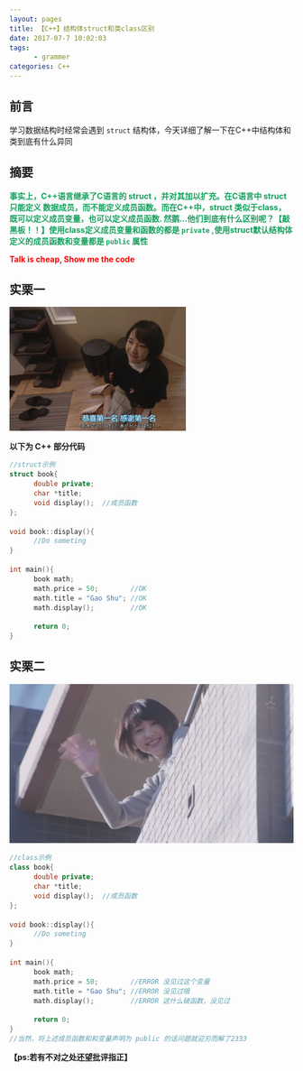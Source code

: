 ```yaml
---
layout: pages
title: 【C++】结构体struct和类class区别
date: 2017-07-7 10:02:03
tags:
      - grammer 
categories: C++
---
```

## 前言 ##
学习数据结构时经常会遇到 `struct` 结构体，今天详细了解一下在C++中结构体和类到底有什么异同

## 摘要 ##
<!--**<p style="color:#15A05D;display：block"></p>**-->
**<p style="color:#15A05D;display：block">事实上，C++语言继承了C语言的 struct ，并对其加以扩充。在C语言中 struct 只能定义 数据成员，而不能定义成员函数。而在C++中，struct 类似于class，既可以定义成员变量，也可以定义成员函数.
然鹅...他们到底有什么区别呢？【敲黑板！！】使用class定义成员变量和函数的都是 `private` ,使用struct默认结构体定义的成员函数和变量都是 `public` 属性</p>**

**<p style="color:red;display：block">Talk is cheap, Show me the code</p>**

## 实栗一 ##

![](The_difference_with_struct_and_class/eg1.gif)

**以下为 C++ 部分代码**
```c++
//struct示例
struct book{
      double private;
      char *title;
      void display();  //成员函数
};

void book::display(){
      //Do someting
}

int main(){
      book math;             
      math.price = 50;        //OK
      math.title = "Gao Shu"; //OK
      math.display();         //OK

      return 0;
}
```
## 实栗二 ##
![](The_difference_with_struct_and_class/eg2.png)
```c++
//class示例
class book{
      double private;
      char *title;
      void display();  //成员函数
};

void book::display(){
      //Do someting
}

int main(){
      book math;             
      math.price = 50;        //ERROR 没见过这个变量
      math.title = "Gao Shu"; //ERROR 没见过哦
      math.display();         //ERROR 这什么破函数，没见过

      return 0;
}
//当然，将上述成员函数和和变量声明为 public 的话问题就迎刃而解了2333
```
**【ps:若有不对之处还望批评指正】**